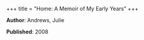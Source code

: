 +++
title = "Home: A Memoir of My Early Years"
+++



**Author**: Andrews, Julie

**Published**: 2008